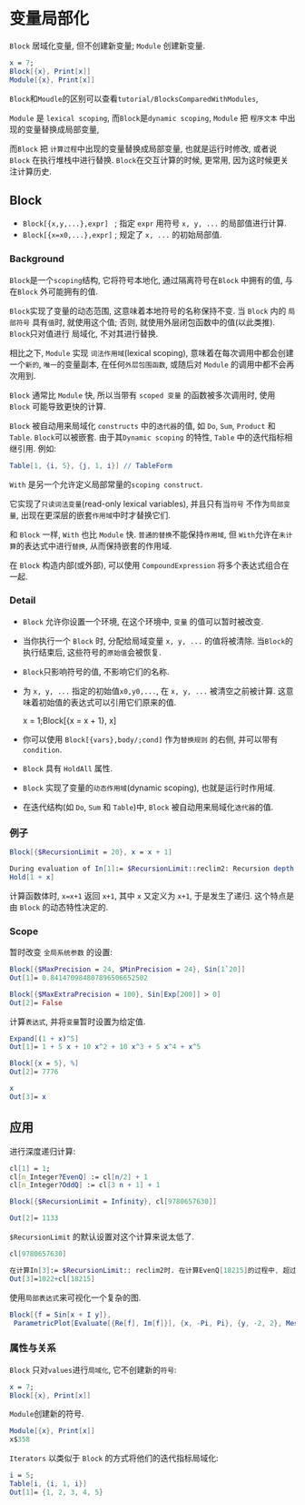 # 变量局部化

`Block` 居域化变量, 但不创建新变量; `Module` 创建新变量.

```mathematica
x = 7;
Block[{x}, Print[x]]
Module[{x}, Print[x]]
```

`Block`和`Moudle`的区别可以查看`tutorial/BlocksComparedWithModules`,

`Module` 是 `lexical scoping`, 而`Block`是`dynamic scoping`,
`Module` 把 `程序文本` 中出现的变量替换成局部变量,

而`Block` 把 `计算过程`中出现的变量替换成局部变量, 也就是运行时修改, 或者说 `Block` 在执行堆栈中进行替换.
`Block`在交互计算的时候, 更常用, 因为这时候更关注计算历史.

## Block

+ `Block[{x,y,...},expr] ` ;  指定 `expr` 用符号 `x, y, ...` 的局部值进行计算.
+ `Block[{x=x0,...},expr]`  ; 规定了 `x, ...` 的初始局部值.

### Background

`Block`是一个`scoping`结构, 它将符号本地化, 通过隔离符号在`Block` 中拥有的值, 与在`Block` 外可能拥有的值.

`Block`实现了变量的动态范围, 这意味着本地符号的名称保持不变.
当 `Block` 内的 `局部符号` 具有`值`时, 就使用这个值;
否则, 就使用外层闭包函数中的值(以此类推).
`Block`只对值进行 局域化, 不对其进行替换.

相比之下, `Module`  实现 `词法作用域`(lexical scoping),
意味着在每次调用中都会创建一个`新的`, `唯一`的变量副本,
在任何`外层包围函数`, 或随后对 `Module` 的调用中都不会再次用到.

`Block` 通常比 `Module` 快, 所以当带有 `scoped 变量` 的函数被多次调用时, 使用 `Block` 可能导致更快的计算.

`Block` 被自动用来局域化 `constructs` 中的`迭代器`的值, 如 `Do`, `Sum`, `Product` 和 `Table`. `Block`可以被嵌套.
由于其`Dynamic scoping` 的特性, `Table` 中的迭代指标相继引用. 例如:

```mathematica
Table[1, {i, 5}, {j, 1, i}] // TableForm
```

`With` 是另一个允许定义局部常量的`scoping construct`.

它实现了`只读词法变量`(read-only lexical variables),
并且只有当`符号` 不作为`局部变量`, 出现在更深层的嵌套`作用域`中时才替换它们.

和 `Block` 一样, `With` 也比 `Module` 快.
`普通的替换`不能保持`作用域`, 但 `With`允许在`未计算`的表达式中进行`替换`, 从而保持嵌套的作用域.

在 `Block` 构造内部(或外部), 可以使用 `CompoundExpression` 将多个表达式组合在一起.

### Detail

+ `Block` 允许你设置一个环境, 在这个环境中, `变量` 的值可以暂时被改变.
+ 当你执行一个 `Block` 时, 分配给局域变量 `x, y, ...` 的值将被清除.
当`Block`的执行结束后, 这些符号的`原始值`会被恢复.
+ `Block`只影响符号的值, 不影响它们的名称.
+ 为 `x, y, ...` 指定的初始值`x0,y0,...`, 在 `x, y, ...` 被清空之前被计算. 这意味着初始值的表达式可以引用它们原来的值.

    x = 1;Block[{x = x + 1}, x]

+ 你可以使用 `Block[{vars},body/;cond]` 作为`替换规则` 的右侧, 并可以带有`condition`.
+ `Block` 具有 `HoldAll` 属性.
+ `Block` 实现了变量的`动态作用域`(dynamic scoping), 也就是运行时作用域.
+ 在迭代结构(如 `Do`, `Sum` 和 `Table`)中, `Block` 被自动用来局域化`迭代器`的值.

### 例子

```mathematica
Block[{$RecursionLimit = 20}, x = x + 1]

During evaluation of In[1]:= $RecursionLimit::reclim2: Recursion depth of 20 exceeded during evaluation of 1+x.
Hold[1 + x]
```

计算函数体时, `x=x+1`  返回 `x+1`, 其中 `x` 又定义为 `x+1`, 于是发生了递归.
这个特点是由 `Block` 的动态特性决定的.

### Scope

暂时改变 `全局系统参数` 的设置:

```mathematica
Block[{$MaxPrecision = 24, $MinPrecision = 24}, Sin[1`20]]
Out[1]= 0.841470984807896506652502

Block[{$MaxExtraPrecision = 100}, Sin[Exp[200]] > 0]
Out[2]= False
```

计算`表达式`, 并将`变量`暂时设置为给定值.

```mathematica
Expand[(1 + x)^5]
Out[1]= 1 + 5 x + 10 x^2 + 10 x^3 + 5 x^4 + x^5

Block[{x = 5}, %]
Out[2]= 7776

x
Out[3]= x
```

## 应用

进行深度递归计算:

```mathematica
cl[1] = 1;
cl[n_Integer?EvenQ] := cl[n/2] + 1
cl[n_Integer?OddQ] := cl[3 n + 1] + 1

Block[{$RecursionLimit = Infinity}, cl[9780657630]]

Out[2]= 1133
```

`$RecursionLimit` 的默认设置对这个计算来说太低了.

```mathematica
cl[9780657630]

在计算In[3]:= $RecursionLimit:: reclim2时. 在计算EvenQ[18215]的过程中, 超过了1024的递归深度...
Out[3]=1022+cl[18215]
```

使用`局部表达式`来可视化一个复杂的图.

```mathematica
Block[{f = Sin[x + I y]},
 ParametricPlot[Evaluate[{Re[f], Im[f]}], {x, -Pi, Pi}, {y, -2, 2}, Mesh -> 10]]
```

### 属性与关系

`Block` 只对`values`进行`局域化`, 它不创建新的`符号`:

```mathematica
x = 7;
Block[{x}, Print[x]]
```

`Module`创建新的符号.

```mathematica
Module[{x}, Print[x]]
x$358
```

`Iterators` 以类似于 `Block` 的方式将他们的迭代指标局域化:

```mathematica
i = 5;
Table[i, {i, 1, i}]
Out[1]= {1, 2, 3, 4, 5}
```
